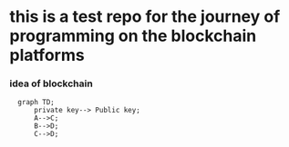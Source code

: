 # this is a test repo for the journey of programming on the blockchain platforms

### idea of blockchain
```mermaid
  graph TD;
      private key--> Public key;
      A-->C;
      B-->D;
      C-->D;
```

